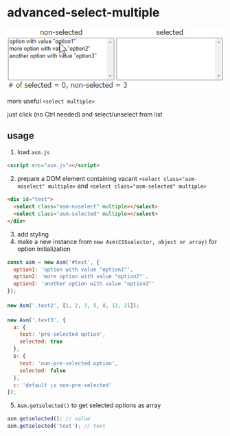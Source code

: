 # advanced-select-multiple

![](https://raw.githubusercontent.com/eineflocke/advanced-select-multiple/master/sample.gif)

more useful `<select multiple>`

just click (no Ctrl needed) and select/unselect from list

## usage

1. load `asm.js`

```html
<script src="asm.js"></script>
```

2. prepare a DOM element containing vacant `<select class="asm-noselect" multiple>` and `<select class="asm-selected" multiple>`

```html
<div id="test">
  <select class="asm-noselect" multiple></select>
  <select class="asm-selected" multiple></select>
</div>
```

3. add styling
4. make a new instance from `new Asm(CSSselector, object or array)` for option initialization

```js
const asm = new Asm('#test', {
  option1: 'option with value "option1"',
  option2: 'more option with value "option2"',
  option3: 'another option with value "option3"'
});

new Asm('.test2', [1, 2, 3, 5, 8, 13, 21]);

new Asm('.test3', {
  a: {
    text: 'pre-selected option',
    selected: true
  },
  b: {
    text: 'non-pre-selected option',
    selected: false
  },
  c: 'default is non-pre-selected'
});
```

5. `Asm.getselected()` to get selected options as array

```js
asm.getselected(); // value
asm.getselected('text'); // text
```
